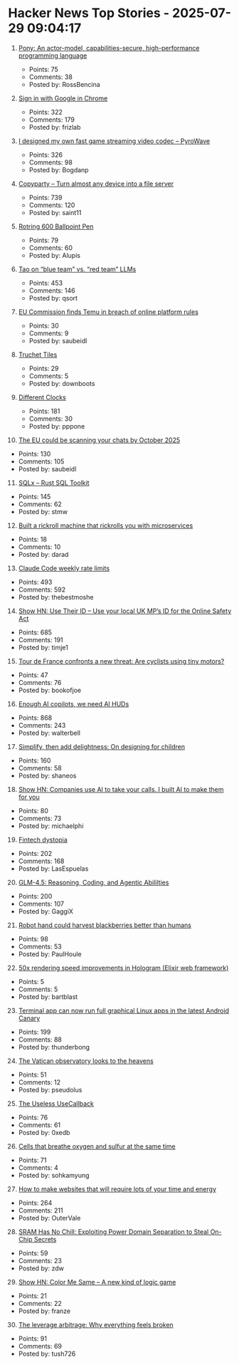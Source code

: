 # Hacker News Top Stories - 2025-07-29 09:04:17

1. [Pony: An actor-model, capabilities-secure, high-performance programming language](https://www.ponylang.io/discover/)
   - Points: 75
   - Comments: 38
   - Posted by: RossBencina

2. [Sign in with Google in Chrome](https://underpassapp.com/news/2025/7/5.html)
   - Points: 322
   - Comments: 179
   - Posted by: frizlab

3. [I designed my own fast game streaming video codec – PyroWave](https://themaister.net/blog/2025/06/16/i-designed-my-own-ridiculously-fast-game-streaming-video-codec-pyrowave/)
   - Points: 326
   - Comments: 98
   - Posted by: Bogdanp

4. [Copyparty – Turn almost any device into a file server](https://github.com/9001/copyparty)
   - Points: 739
   - Comments: 120
   - Posted by: saint11

5. [Rotring 600 Ballpoint Pen](https://www.shellshore.com/review-rotring-600-ballpoint-pen/)
   - Points: 79
   - Comments: 60
   - Posted by: Alupis

6. [Tao on “blue team” vs. “red team” LLMs](https://mathstodon.xyz/@tao/114915604830689046)
   - Points: 453
   - Comments: 146
   - Posted by: qsort

7. [EU Commission finds Temu in breach of online platform rules](https://www.euronews.com/next/2025/07/28/eu-commission-finds-temu-in-breach-of-online-platform-rules)
   - Points: 30
   - Comments: 9
   - Posted by: saubeidl

8. [Truchet Tiles](https://en.wikipedia.org/wiki/Truchet_tiles)
   - Points: 29
   - Comments: 5
   - Posted by: downboots

9. [Different Clocks](https://ianto-cannon.github.io/clock.html)
   - Points: 181
   - Comments: 30
   - Posted by: pppone

10. [The EU could be scanning your chats by October 2025](https://www.techradar.com/computing/cyber-security/the-eu-could-be-scanning-your-chats-by-october-2025-heres-everything-we-know)
   - Points: 130
   - Comments: 105
   - Posted by: saubeidl

11. [SQLx – Rust SQL Toolkit](https://github.com/launchbadge/sqlx)
   - Points: 145
   - Comments: 62
   - Posted by: stmw

12. [Built a rickroll machine that rickrolls you with microservices](https://github.com/nabbonoushad/Chaotic-Rickroll-Machine)
   - Points: 18
   - Comments: 10
   - Posted by: darad

13. [Claude Code weekly rate limits](undefined)
   - Points: 493
   - Comments: 592
   - Posted by: thebestmoshe

14. [Show HN: Use Their ID – Use your local UK MP’s ID for the Online Safety Act](https://use-their-id.com/)
   - Points: 685
   - Comments: 191
   - Posted by: timje1

15. [Tour de France confronts a new threat: Are cyclists using tiny motors?](https://www.washingtonpost.com/world/2025/07/25/tour-france-bikes-hidden-motors/)
   - Points: 47
   - Comments: 76
   - Posted by: bookofjoe

16. [Enough AI copilots, we need AI HUDs](https://www.geoffreylitt.com/2025/07/27/enough-ai-copilots-we-need-ai-huds)
   - Points: 868
   - Comments: 243
   - Posted by: walterbell

17. [Simplify, then add delightness: On designing for children](https://shaneosullivan.wordpress.com/2025/07/28/on-designing-for-children/)
   - Points: 160
   - Comments: 58
   - Posted by: shaneos

18. [Show HN: Companies use AI to take your calls. I built AI to make them for you](https://www.pipervoice.com/)
   - Points: 80
   - Comments: 73
   - Posted by: michaelphi

19. [Fintech dystopia](https://fintechdystopia.com/)
   - Points: 202
   - Comments: 168
   - Posted by: LasEspuelas

20. [GLM-4.5: Reasoning, Coding, and Agentic Abililties](https://z.ai/blog/glm-4.5)
   - Points: 200
   - Comments: 107
   - Posted by: GaggiX

21. [Robot hand could harvest blackberries better than humans](https://news.uark.edu/articles/79750/robot-hand-could-harvest-blackberries-better-than-humans)
   - Points: 98
   - Comments: 53
   - Posted by: PaulHoule

22. [50x rendering speed improvements in Hologram (Elixir web framework)](https://hologram.page/blog/hologram-v0-5-0-released)
   - Points: 5
   - Comments: 5
   - Posted by: bartblast

23. [Terminal app can now run full graphical Linux apps in the latest Android Canary](https://www.androidauthority.com/linux-terminal-graphical-apps-3580905/)
   - Points: 199
   - Comments: 88
   - Posted by: thunderbong

24. [The Vatican observatory looks to the heavens](https://www.newyorker.com/magazine/2025/08/04/the-vatican-observatory-looks-to-the-heavens)
   - Points: 51
   - Comments: 12
   - Posted by: pseudolus

25. [The Useless UseCallback](https://tkdodo.eu/blog/the-useless-use-callback)
   - Points: 76
   - Comments: 61
   - Posted by: 0xedb

26. [Cells that breathe oxygen and sulfur at the same time](https://www.quantamagazine.org/the-cells-that-breathe-two-ways-20250723/)
   - Points: 71
   - Comments: 4
   - Posted by: sohkamyung

27. [How to make websites that will require lots of your time and energy](https://blog.jim-nielsen.com/2025/how-to-make-websites-that-require-lots-of-time-and-energy/)
   - Points: 264
   - Comments: 211
   - Posted by: OuterVale

28. [SRAM Has No Chill: Exploiting Power Domain Separation to Steal On-Chip Secrets](https://cacm.acm.org/research-highlights/sram-has-no-chill-exploiting-power-domain-separation-to-steal-on-chip-secrets/)
   - Points: 59
   - Comments: 23
   - Posted by: zdw

29. [Show HN: Color Me Same – A new kind of logic game](https://color-me-same.franzai.com/)
   - Points: 21
   - Comments: 22
   - Posted by: franze

30. [The leverage arbitrage: Why everything feels broken](https://tushardadlani.com/the-leverage-arbitrage-why-everything-feels-broken)
   - Points: 91
   - Comments: 69
   - Posted by: tush726

